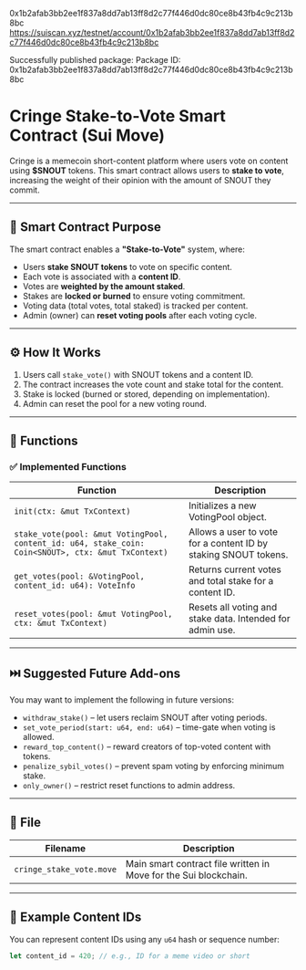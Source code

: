 0x1b2afab3bb2ee1f837a8dd7ab13ff8d2c77f446d0dc80ce8b43fb4c9c213b8bc
https://suiscan.xyz/testnet/account/0x1b2afab3bb2ee1f837a8dd7ab13ff8d2c77f446d0dc80ce8b43fb4c9c213b8bc

Successfully published package:
Package ID: 0x1b2afab3bb2ee1f837a8dd7ab13ff8d2c77f446d0dc80ce8b43fb4c9c213b8bc




# Cringe Stake-to-Vote Smart Contract (Sui Move)

Cringe is a memecoin short-content platform where users vote on content using **$SNOUT** tokens. This smart contract allows users to **stake to vote**, increasing the weight of their opinion with the amount of SNOUT they commit.

---

## 📜 Smart Contract Purpose

The smart contract enables a **"Stake-to-Vote"** system, where:

- Users **stake SNOUT tokens** to vote on specific content.
- Each vote is associated with a **content ID**.
- Votes are **weighted by the amount staked**.
- Stakes are **locked or burned** to ensure voting commitment.
- Voting data (total votes, total staked) is tracked per content.
- Admin (owner) can **reset voting pools** after each voting cycle.

---

## ⚙️ How It Works

1. Users call `stake_vote()` with SNOUT tokens and a content ID.
2. The contract increases the vote count and stake total for the content.
3. Stake is locked (burned or stored, depending on implementation).
4. Admin can reset the pool for a new voting round.

---

## 🧩 Functions

### ✅ Implemented Functions

| Function | Description |
|---------|-------------|
| `init(ctx: &mut TxContext)` | Initializes a new VotingPool object. |
| `stake_vote(pool: &mut VotingPool, content_id: u64, stake_coin: Coin<SNOUT>, ctx: &mut TxContext)` | Allows a user to vote for a content ID by staking SNOUT tokens. |
| `get_votes(pool: &VotingPool, content_id: u64): VoteInfo` | Returns current votes and total stake for a content ID. |
| `reset_votes(pool: &mut VotingPool, ctx: &mut TxContext)` | Resets all voting and stake data. Intended for admin use. |

---

## ⏭️ Suggested Future Add-ons

You may want to implement the following in future versions:

- `withdraw_stake()` – let users reclaim SNOUT after voting periods.
- `set_vote_period(start: u64, end: u64)` – time-gate when voting is allowed.
- `reward_top_content()` – reward creators of top-voted content with tokens.
- `penalize_sybil_votes()` – prevent spam voting by enforcing minimum stake.
- `only_owner()` – restrict reset functions to admin address.

---

## 📂 File

| Filename | Description |
|----------|-------------|
| `cringe_stake_vote.move` | Main smart contract file written in Move for the Sui blockchain. |

---

## 🧪 Example Content IDs

You can represent content IDs using any `u64` hash or sequence number:

```rust
let content_id = 420; // e.g., ID for a meme video or short
